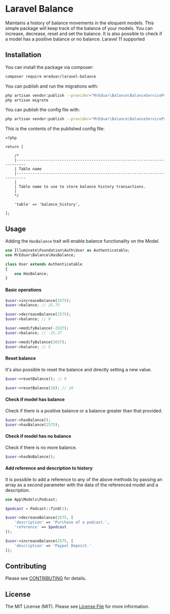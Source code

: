 # Laravel Balance

Maintains a history of balance movements in the eloquent models. This simple package will keep track of the balance of your models. You can increase, decrease, reset and set the balance. It is also possible to check if a model has a positive balance or no balance.
Laravel 11 supported


## Installation

You can install the package via composer:

``` bash
composer require mreduar/laravel-balance
```
You can publish and run the migrations with:

```bash
php artisan vendor:publish --provider="MrEduar\Balance\BalanceServiceProvider" --tag="migrations"
php artisan migrate
```
You can publish the config file with:

```bash
php artisan vendor:publish --provider="MrEduar\Balance\BalanceServiceProvider" --tag="config"
```
This is the contents of the published config file:

```
<?php

return [

    /*
    |--------------------------------------------------------------------------
    | Table name
    |--------------------------------------------------------------------------
    |
    | Table name to use to store balance history transactions.
    |
    */

    'table' => 'balance_history',

];
```
## Usage

Adding the `HasBalance` trait will enable balance functionality on the Model.

``` php
use Illuminate\Foundation\Auth\User as Authenticatable;
use MrEduar\Balance\HasBalance;

class User extends Authenticatable
{
    use HasBalance;
}
```

#### Basic operations

```php
$user->increaseBalance(2575);
$user->balance; // 25.75

$user->decreaseBalance(2575);
$user->balance; // 0

$user->modifyBalance(-2537);
$user->balance; // -25.37

$user->modifyBalance(3037);
$user->balance; // 5
```

#### Reset balance

It's also possible to reset the balance and directly setting a new value.

```php
$user->resetBalance(); // 0

$user->resetBalance(10); // 10
```

#### Check if model has balance

Check if there is a positive balance or a balance greater than that provided.
```php
$user->hasBalance();
$user->hasBalance(2575);
```

#### Check if model has no balance

Check if there is no more balance.
```php
$user->hasNoBalance();
```

#### Add reference and description to history

It is possible to add a reference to any of the above methods by passing an array as a second parameter with the data of the referenced model and a description.
```php
use App\Models\Podcast;

$podcast = Podcast::find(1);

$user->decreaseBalance(2575, [
    'description' => 'Purchase of a podcast.',
    'reference' => $podcast
]);

$user->increaseBalance(2575, [
    'description' => 'Paypal Deposit.'
]);
```

## Contributing

Please see [CONTRIBUTING](CONTRIBUTING.md) for details.


## License

The MIT License (MIT). Please see [License File](LICENSE.md) for more information.
